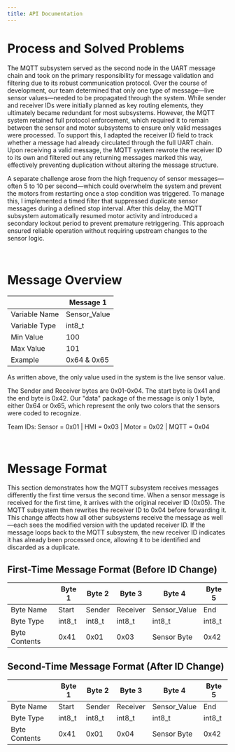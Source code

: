 ```yaml
---
title: API Documentation
---
```


# Process and Solved Problems
The MQTT subsystem served as the second node in the UART message chain and took on the primary responsibility for message validation and filtering due to its robust communication protocol. Over the course of development, our team determined that only one type of message—live sensor values—needed to be propagated through the system. While sender and receiver IDs were initially planned as key routing elements, they ultimately became redundant for most subsystems. However, the MQTT system retained full protocol enforcement, which required it to remain between the sensor and motor subsystems to ensure only valid messages were processed. To support this, I adapted the receiver ID field to track whether a message had already circulated through the full UART chain. Upon receiving a valid message, the MQTT system rewrote the receiver ID to its own and filtered out any returning messages marked this way, effectively preventing duplication without altering the message structure.

A separate challenge arose from the high frequency of sensor messages—often 5 to 10 per second—which could overwhelm the system and prevent the motors from restarting once a stop condition was triggered. To manage this, I implemented a timed filter that suppressed duplicate sensor messages during a defined stop interval. After this delay, the MQTT subsystem automatically resumed motor activity and introduced a secondary lockout period to prevent premature retriggering. This approach ensured reliable operation without requiring upstream changes to the sensor logic.

<p>&nbsp;</p>

# Message Overview

|               |   Message 1  |
| ------------- | ------------ |
| Variable Name | Sensor_Value |
| Variable Type |    int8_t    |
|   Min Value   |      100     |
|   Max Value   |      101     |
|    Example    |  0x64 & 0x65 |

As written above, the only value used in the system is the live sensor value.

The Sender and Receiver bytes are 0x01-0x04. The start byte is 0x41 and the end byte is 0x42. Our "data" package of the message is only 1 byte, either 0x64 or 0x65, which represent the only two colors that the sensors were coded to recognize.

Team IDs: Sensor = 0x01 | HMI = 0x03 | Motor = 0x02 | MQTT = 0x04

<p>&nbsp;</p>

# Message Format

This section demonstrates how the MQTT subsystem receives messages differently the first time versus the second time. When a sensor message is received for the first time, it arrives with the original receiver ID (0x05). The MQTT subsystem then rewrites the receiver ID to 0x04 before forwarding it. This change affects how all other subsystems receive the message as well—each sees the modified version with the updated receiver ID. If the message loops back to the MQTT subsystem, the new receiver ID indicates it has already been processed once, allowing it to be identified and discarded as a duplicate.

## First-Time Message Format (Before ID Change)

|               |  Byte 1 |  Byte 2 |  Byte 3  |    Byte 4    |  Byte 5 |
| ------------- | ------- | ------- | -------- | ------------ | ------- |
|   Byte Name   |   Start |  Sender | Receiver | Sensor_Value |   End   |
|   Byte Type   |  int8_t |  int8_t |   int8_t |     int8_t   |  int8_t |
| Byte Contents |   0x41  |   0x01  |   0x03   |  Sensor Byte |   0x42  |

## Second-Time Message Format (After ID Change)

|               |  Byte 1 |  Byte 2 |  Byte 3  |    Byte 4    |  Byte 5 |
| ------------- | ------- | ------- | -------- | ------------ | ------- |
|   Byte Name   |   Start |  Sender | Receiver | Sensor_Value |   End   |
|   Byte Type   |  int8_t |  int8_t |   int8_t |     int8_t   |  int8_t |
| Byte Contents |   0x41  |   0x01  |   0x04   |  Sensor Byte |   0x42  |

